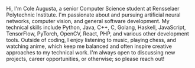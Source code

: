 Hi, I'm Cole Augusta, a senior Computer Science student at Rensselaer Polytechnic Institute. I'm passionate about and pursuing artificial neural networks, computer vision, and general software development. My technical skills include Python, Java, C++, C, Golang, Haskell, JavaScript, TensorFlow, PyTorch, OpenCV, React, PHP, and various other development tools. Outside of coding, I enjoy listening to music, playing chess, and watching anime, which keep me balanced and often inspire creative approaches to my technical work. I'm always open to discussing new projects, career opportunities, or otherwise; so please reach out!
